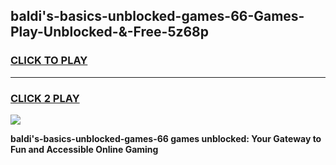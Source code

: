 
## baldi's-basics-unblocked-games-66-Games-Play-Unblocked-&-Free-5z68p
<h3>
<a href="https://premium76.site?title=baldi's-basics-unblocked-games-66&ref=24A">CLICK TO PLAY</a></h3>
<hr>

<h3>
<a href="https://premium76.site?title=baldi's-basics-unblocked-games-66&ref=24A">CLICK 2 PLAY</a>
  
</h3>

<a href="https://premium76.site?title=baldi's-basics-unblocked-games-66&ref=24A"><img src="https://clearcache.store/games.png"></a>


**baldi's-basics-unblocked-games-66 games unblocked: Your Gateway to Fun and Accessible Online Gaming**
